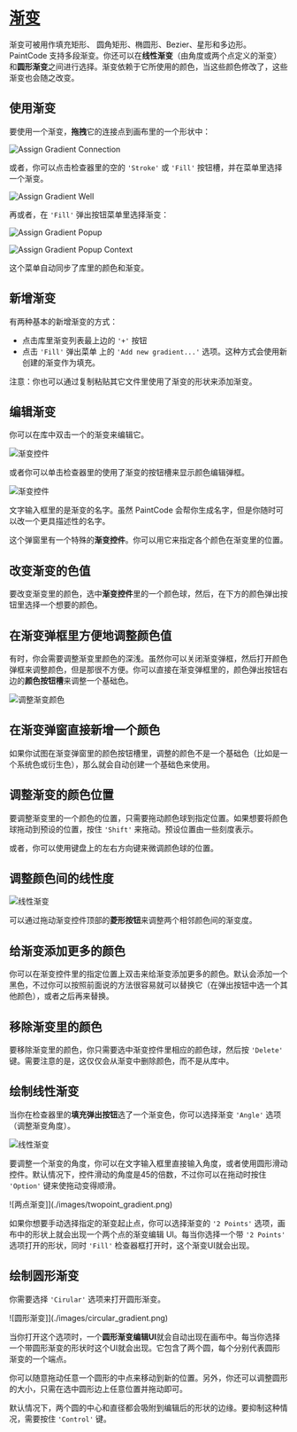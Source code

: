 # [渐变](_cover.md)

渐变可被用作填充矩形、 圆角矩形、椭圆形、Bezier、星形和多边形。 PaintCode 支持多段渐变。你还可以在**线性渐变**（由角度或两个点定义的渐变）和**圆形渐变**之间进行选择。渐变依赖于它所使用的颜色，当这些颜色修改了，这些渐变也会随之改变。

## 使用渐变

要使用一个渐变，**拖拽**它的连接点到画布里的一个形状中：

![Assign Gradient Connection](./images/assign_gradient_connection.png)

或者，你可以点击检查器里的空的 `'Stroke'` 或 `'Fill'` 按钮槽，并在菜单里选择一个渐变。

![Assign Gradient Well](./images/assign_gradient_well.png)

再或者，在 `'Fill'` 弹出按钮菜单里选择渐变：

![Assign Gradient Popup](./images/assign_gradient_popup.png)

![Assign Gradient Popup Context](./images/assign_gradient_popup_context.png)

这个菜单自动同步了库里的颜色和渐变。

## 新增渐变

有两种基本的新增渐变的方式：

- 点击库里渐变列表最上边的 `'+'` 按钮
- 点击 `'Fill'` 弹出菜单 上的 `'Add new gradient...'` 选项。这种方式会使用新创建的渐变作为填充。

注意：你也可以通过复制粘贴其它文件里使用了渐变的形状来添加渐变。

## 编辑渐变

你可以在库中双击一个的渐变来编辑它。

![渐变控件](./images/gradientcontrol.png)

或者你可以单击检查器里的使用了渐变的按钮槽来显示颜色编辑弹框。

![渐变控件](./images/well_editor.png)

文字输入框里的是渐变的名字。虽然 PaintCode 会帮你生成名字，但是你随时可以改一个更具描述性的名字。

这个弹窗里有一个特殊的**渐变控件**。你可以用它来指定各个颜色在渐变里的位置。

## 改变渐变的色值

要改变渐变里的颜色，选中**渐变控件**里的一个颜色球，然后，在下方的颜色弹出按钮里选择一个想要的颜色。

## 在渐变弹框里方便地调整颜色值

有时，你会需要调整渐变里颜色的深浅。虽然你可以关闭渐变弹框，然后打开颜色弹框来调整颜色，但是那很不方便。你可以直接在渐变弹框里的，颜色弹出按钮右边的**颜色按钮槽**来调整一个基础色。

![调整渐变颜色](./images/gradient_color_adjust.png)

## 在渐变弹窗直接新增一个颜色

如果你试图在渐变弹窗里的颜色按钮槽里，调整的颜色不是一个基础色（比如是一个系统色或衍生色），那么就会自动创建一个基础色来使用。

## 调整渐变的颜色位置

要调整渐变里的一个颜色的位置，只需要拖动颜色球到指定位置。如果想要将颜色球拖动到预设的位置，按住 `'Shift'` 来拖动。预设位置由一些刻度表示。

或者，你可以使用键盘上的左右方向键来微调颜色球的位置。

## 调整颜色间的线性度

![线性渐变](./images/gradientcontrolsinglechanged.png)

可以通过拖动渐变控件顶部的**菱形按钮**来调整两个相邻颜色间的渐变度。

## 给渐变添加更多的颜色

你可以在渐变控件里的指定位置上双击来给渐变添加更多的颜色。默认会添加一个黑色，不过你可以按照前面说的方法很容易就可以替换它（在弹出按钮中选一个其他颜色），或者之后再来替换。

## 移除渐变里的颜色

要移除渐变里的颜色，你只需要选中渐变控件里相应的颜色球，然后按 `'Delete'` 键。需要注意的是，这仅仅会从渐变中删除颜色，而不是从库中。

## 绘制线性渐变

当你在检查器里的**填充弹出按钮**选了一个渐变色，你可以选择渐变 `'Angle'` 选项（调整渐变角度）。

![线性渐变](./images/lineargradient.png)

要调整一个渐变的角度，你可以在文字输入框里直接输入角度，或者使用圆形滑动控件。默认情况下，控件滑动的角度是45的倍数，不过你可以在拖动时按住 `'Option'` 键来使拖动变得顺滑。

![两点渐变]](./images/twopoint_gradient.png)

如果你想要手动选择指定的渐变起止点，你可以选择渐变的 `'2 Points'` 选项，画布中的形状上就会出现一个两个点的渐变编辑 UI。每当你选择一个带 `'2 Points'` 选项打开的形状，同时 `'Fill'` 检查器框打开时，这个渐变UI就会出现。

## 绘制圆形渐变

你需要选择 `'Cirular'` 选项来打开圆形渐变。

![圆形渐变]](./images/circular_gradient.png)

当你打开这个选项时，一个**圆形渐变编辑UI**就会自动出现在画布中。每当你选择一个带圆形渐变的形状时这个UI就会出现。它包含了两个圆，每个分别代表圆形渐变的一个端点。

你可以随意拖动任意一个圆形的中点来移动到新的位置。另外，你还可以调整圆形的大小，只需在选中圆形边上任意位置并拖动即可。

默认情况下，两个圆的中心和直径都会吸附到编辑后的形状的边缘。要抑制这种情况，需要按住 `'Control'` 键。
